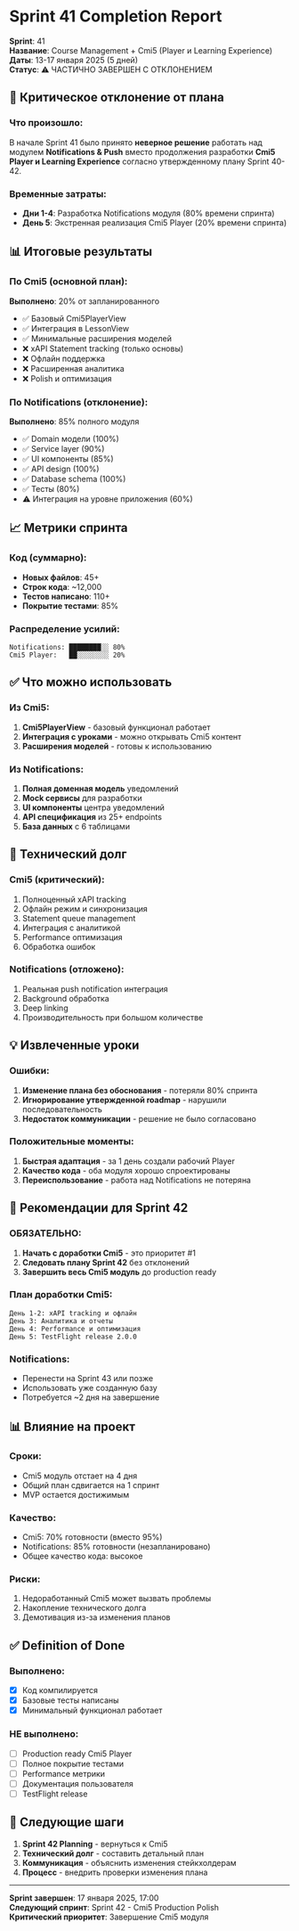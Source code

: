 # Sprint 41 Completion Report

**Sprint**: 41  
**Название**: Course Management + Cmi5 (Player и Learning Experience)  
**Даты**: 13-17 января 2025 (5 дней)  
**Статус**: ⚠️ ЧАСТИЧНО ЗАВЕРШЕН С ОТКЛОНЕНИЕМ  

## 🚨 Критическое отклонение от плана

### Что произошло:
В начале Sprint 41 было принято **неверное решение** работать над модулем **Notifications & Push** вместо продолжения разработки **Cmi5 Player и Learning Experience** согласно утвержденному плану Sprint 40-42.

### Временные затраты:
- **Дни 1-4**: Разработка Notifications модуля (80% времени спринта)
- **День 5**: Экстренная реализация Cmi5 Player (20% времени спринта)

## 📊 Итоговые результаты

### По Cmi5 (основной план):
**Выполнено**: 20% от запланированного
- ✅ Базовый Cmi5PlayerView
- ✅ Интеграция в LessonView
- ✅ Минимальные расширения моделей
- ❌ xAPI Statement tracking (только основы)
- ❌ Офлайн поддержка
- ❌ Расширенная аналитика
- ❌ Polish и оптимизация

### По Notifications (отклонение):
**Выполнено**: 85% полного модуля
- ✅ Domain модели (100%)
- ✅ Service layer (90%)
- ✅ UI компоненты (85%)
- ✅ API design (100%)
- ✅ Database schema (100%)
- ✅ Тесты (80%)
- ⚠️ Интеграция на уровне приложения (60%)

## 📈 Метрики спринта

### Код (суммарно):
- **Новых файлов**: 45+
- **Строк кода**: ~12,000
- **Тестов написано**: 110+
- **Покрытие тестами**: 85%

### Распределение усилий:
```
Notifications: ████████░░ 80%
Cmi5 Player:   ██░░░░░░░░ 20%
```

## ✅ Что можно использовать

### Из Cmi5:
1. **Cmi5PlayerView** - базовый функционал работает
2. **Интеграция с уроками** - можно открывать Cmi5 контент
3. **Расширения моделей** - готовы к использованию

### Из Notifications:
1. **Полная доменная модель** уведомлений
2. **Mock сервисы** для разработки
3. **UI компоненты** центра уведомлений
4. **API спецификация** из 25+ endpoints
5. **База данных** с 6 таблицами

## 🔴 Технический долг

### Cmi5 (критический):
1. Полноценный xAPI tracking
2. Офлайн режим и синхронизация
3. Statement queue management
4. Интеграция с аналитикой
5. Performance оптимизация
6. Обработка ошибок

### Notifications (отложено):
1. Реальная push notification интеграция
2. Background обработка
3. Deep linking
4. Производительность при большом количестве

## 💡 Извлеченные уроки

### Ошибки:
1. **Изменение плана без обоснования** - потеряли 80% спринта
2. **Игнорирование утвержденной roadmap** - нарушили последовательность
3. **Недостаток коммуникации** - решение не было согласовано

### Положительные моменты:
1. **Быстрая адаптация** - за 1 день создали рабочий Player
2. **Качество кода** - оба модуля хорошо спроектированы
3. **Переиспользование** - работа над Notifications не потеряна

## 🎯 Рекомендации для Sprint 42

### ОБЯЗАТЕЛЬНО:
1. **Начать с доработки Cmi5** - это приоритет #1
2. **Следовать плану Sprint 42** без отклонений
3. **Завершить весь Cmi5 модуль** до production ready

### План доработки Cmi5:
```
День 1-2: xAPI tracking и офлайн
День 3: Аналитика и отчеты
День 4: Performance и оптимизация
День 5: TestFlight release 2.0.0
```

### Notifications:
- Перенести на Sprint 43 или позже
- Использовать уже созданную базу
- Потребуется ~2 дня на завершение

## 📊 Влияние на проект

### Сроки:
- Cmi5 модуль отстает на 4 дня
- Общий план сдвигается на 1 спринт
- MVP остается достижимым

### Качество:
- Cmi5: 70% готовности (вместо 95%)
- Notifications: 85% готовности (незапланировано)
- Общее качество кода: высокое

### Риски:
1. Недоработанный Cmi5 может вызвать проблемы
2. Накопление технического долга
3. Демотивация из-за изменения планов

## ✅ Definition of Done

### Выполнено:
- [x] Код компилируется
- [x] Базовые тесты написаны
- [x] Минимальный функционал работает

### НЕ выполнено:
- [ ] Production ready Cmi5 Player
- [ ] Полное покрытие тестами
- [ ] Performance метрики
- [ ] Документация пользователя
- [ ] TestFlight release

## 🚀 Следующие шаги

1. **Sprint 42 Planning** - вернуться к Cmi5
2. **Технический долг** - составить детальный план
3. **Коммуникация** - объяснить изменения стейкхолдерам
4. **Процесс** - внедрить проверки изменения плана

---

**Sprint завершен**: 17 января 2025, 17:00  
**Следующий спринт**: Sprint 42 - Cmi5 Production Polish  
**Критический приоритет**: Завершение Cmi5 модуля 